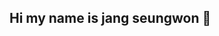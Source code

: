 ## Hi my name is jang seungwon 👋

<!--
**jangseungwon123/jangseungwon123** is a ✨ _special_ ✨ repository because its `README.md` (this file) appears on your GitHub profile.

<h2>fdsfs<h2>
Here are some ideas to get you started:

- 🔭 I’m currently working on ...
- 🌱 I’m currently learning ...
- 👯 I’m looking to collaborate on ...
- 🤔 I’m looking for help with ...
- 💬 Ask me about ...
- 📫 How to reach me: ...
- 😄 Pronouns: ...
- ⚡ Fun fact: ...
-->

